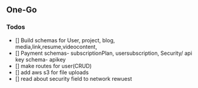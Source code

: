 ## One-Go

### Todos
- [] Build schemas for User, project, blog, media,link,resume,videocontent,
- [] Payment schemas- subscriptionPlan, usersubscription, Security/ api key schema- apikey
- [] make routes for user(CRUD)
- [] add aws s3 for file uploads
- [] read about security field to network rewuest

